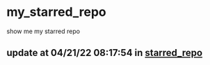 # my_starred_repo
show me my starred repo

update at 04/21/22 08:17:54 in [starred_repo](./index.html)
---

